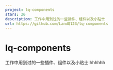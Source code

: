 ```yaml
---
project: lq-components
stars: 26
description: 工作中用到过的一些插件、组件以及小贴士
url: https://github.com/LandQ123/lq-components
---
```


lq-components
=============

工作中用到过的一些插件、组件以及小贴士 hhhhhh
